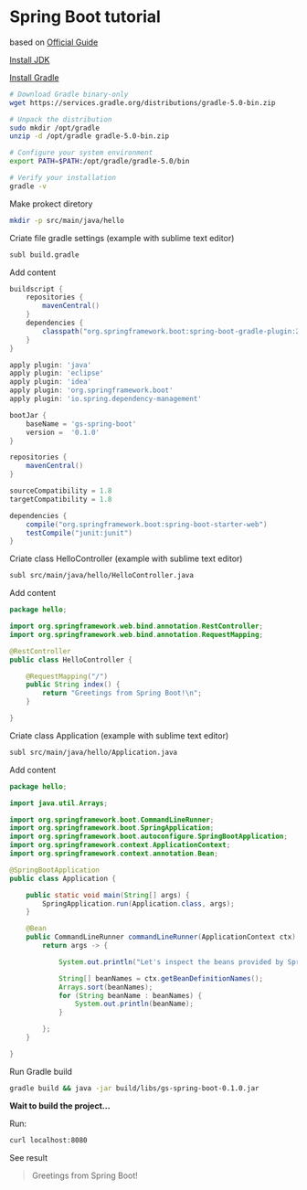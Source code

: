 
# Spring Boot tutorial 

based on [Official Guide]

[Install JDK]

[Install Gradle]

```bash
# Download Gradle binary-only
wget https://services.gradle.org/distributions/gradle-5.0-bin.zip

# Unpack the distribution
sudo mkdir /opt/gradle
unzip -d /opt/gradle gradle-5.0-bin.zip

# Configure your system environment
export PATH=$PATH:/opt/gradle/gradle-5.0/bin

# Verify your installation
gradle -v
```

Make prokect diretory

```bash
mkdir -p src/main/java/hello
```

Criate file gradle settings (example with sublime text editor)

```bash
subl build.gradle
```

Add content

```gradle
buildscript {
    repositories {
        mavenCentral()
    }
    dependencies {
        classpath("org.springframework.boot:spring-boot-gradle-plugin:2.0.5.RELEASE")
    }
}

apply plugin: 'java'
apply plugin: 'eclipse'
apply plugin: 'idea'
apply plugin: 'org.springframework.boot'
apply plugin: 'io.spring.dependency-management'

bootJar {
    baseName = 'gs-spring-boot'
    version =  '0.1.0'
}

repositories {
    mavenCentral()
}

sourceCompatibility = 1.8
targetCompatibility = 1.8

dependencies {
    compile("org.springframework.boot:spring-boot-starter-web")
    testCompile("junit:junit")
}
```

Criate class HelloController (example with sublime text editor)

```bash
subl src/main/java/hello/HelloController.java
```

Add content

```java
package hello;

import org.springframework.web.bind.annotation.RestController;
import org.springframework.web.bind.annotation.RequestMapping;

@RestController
public class HelloController {

    @RequestMapping("/")
    public String index() {
        return "Greetings from Spring Boot!\n";
    }

}
```

Criate class Application (example with sublime text editor)

```bash
subl src/main/java/hello/Application.java
```

Add content

```java
package hello;

import java.util.Arrays;

import org.springframework.boot.CommandLineRunner;
import org.springframework.boot.SpringApplication;
import org.springframework.boot.autoconfigure.SpringBootApplication;
import org.springframework.context.ApplicationContext;
import org.springframework.context.annotation.Bean;

@SpringBootApplication
public class Application {

    public static void main(String[] args) {
        SpringApplication.run(Application.class, args);
    }

    @Bean
    public CommandLineRunner commandLineRunner(ApplicationContext ctx) {
        return args -> {

            System.out.println("Let's inspect the beans provided by Spring Boot:");

            String[] beanNames = ctx.getBeanDefinitionNames();
            Arrays.sort(beanNames);
            for (String beanName : beanNames) {
                System.out.println(beanName);
            }

        };
    }

}
```

Run Gradle build

```bash
gradle build && java -jar build/libs/gs-spring-boot-0.1.0.jar
```

**Wait to build the project...**

Run:

```bash
curl localhost:8080
```

See result


> Greetings from Spring Boot!


[Install JDK]: <https://linuxize.com/post/install-java-on-ubuntu-18-04/>
[Install Gradle]: <https://gradle.org/install/>
[Official Guide]: <https://spring.io/guides/gs/spring-boot/>
